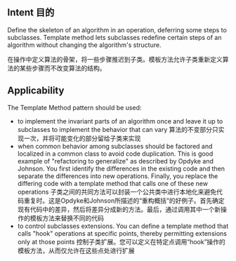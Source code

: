 ## Intent 目的 ##

Define the skeleton of an algorithm in an operation, deferring some steps to subclasses. Template method lets subclasses redefine certain steps of an algorithm without changing the algorithm's structure. 

在操作中定义算法的骨架，将一些步骤推迟到子类。模板方法允许子类重新定义算法的某些步骤而不改变算法的结构。

## Applicability ##
The Template Method pattern should be used:

* to implement the invariant parts of an algorithm once and leave it up to subclasses to implement the behavior that can vary
  算法的不变部分只实现一次，并将可能变化的部分留给子类来实现
* when common behavior among subclasses should be factored and localized in a common class to avoid code duplication. This is good example of "refactoring to generalize" as described by Opdyke and Johnson. You first identify the differences in the existing code and then separate the differences into new operations. Finally, you replace the differing code with a template method that calls one of these new operations
  子类之间的共同方法可以封装一个公共类中进行本地化来避免代码重复时。这是Opdyke和Johnson所描述的“重构概括”的好例子。首先确定现有代码中的差异，然后将差异分成新的方法。最后，通过调用其中一个新操作的模板方法来替换不同的代码
* to control subclasses extensions. You can define a template method that calls "hook" operations at specific points, thereby permitting extensions only at those points
  控制子类扩展。您可以定义在特定点调用“hook”操作的模板方法，从而仅允许在这些点处进行扩展
